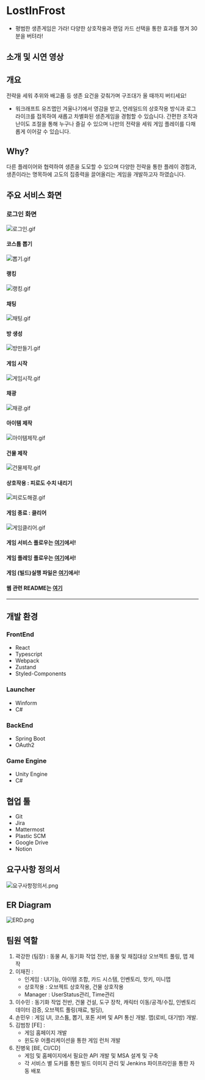 # LostInFrost

- 평범한 생존게임은 가라! 다양한 상호작용과 랜덤 카드 선택을 통한 효과를 챙겨 30분을 버텨라!

## 소개 및 시연 영상

## 개요

전략을 세워 추위와 배고픔 등 생존 요건을 갖춰가며 구조대가 올 때까지 버티세요!

- 워크래프트 유즈맵인 겨울나기에서 영감을 받고, 언레일드의 상호작용 방식과 로그라이크를 접목하여 새롭고 차별화된 생존게임을 경험할 수 있습니다. 간편한 조작과 난이도 조절을 통해 누구나 즐길 수 있으며 나만의 전략을 세워 게임 플레이를 다채롭게 이어갈 수 있습니다.

## Why?

다른 플레이어와 협력하여 생존을 도모할 수 있으며 다양한 전략을 통한 플레이 경험과, 생존이라는 명목하에 고도의 집중력을 끌어올리는 게임을 개발하고자 하였습니다.

## 주요 서비스 화면

### 로그인 화면

![로그인.gif](./InGameGif/로그인.gif)

#### 코스튬 뽑기

![뽑기.gif](./InGameGif/뽑기.gif)

#### 랭킹

![랭킹.gif](./InGameGif/유저랭킹.gif)

#### 채팅

![채팅.gif](./InGameGif/채팅.gif)

#### 방 생성

![방만들기.gif](./InGameGif/방만들기.gif)

#### 게임 시작

![게임시작.gif](./InGameGif/게임시작.gif)

#### 채광

![채광.gif](./InGameGif/채광.gif)

#### 아이템 제작

![아이템제작.gif](./InGameGif/아이템제작.gif)

#### 건물 제작

![건물제작.gif](./InGameGif/건물제작.gif)

#### 상호작용 : 피로도 수치 내리기

![피로도해결.gif](./InGameGif/피로도해결.gif)

#### 게임 종료 : 클리어

![게임클리어.gif](./InGameGif/게임클리어.gif)

#### 게임 서비스 플로우는 [여기](https://lab.ssafy.com/s09-final/S09P31C101/-/blob/develop/GAMESERVICE_README.md)에서!

#### 게임 플레잉 플로우는 [여기](https://lab.ssafy.com/s09-final/S09P31C101/-/blob/develop/GAMEPLAYING_README.md)에서!

#### 게임 (빌드)실행 파일은 [여기](https://drive.google.com/file/d/1iaUEOmaEvWR93LeBZ2TKRu2au-JNrJv_/view)에서!

#### 웹 관련 README는 [여기](https://lab.ssafy.com/s09-final/S09P31C101/-/blob/develop/WEB.md)

---

## 개발 환경

### FrontEnd

- React
- Typescript
- Webpack
- Zustand
- Styled-Components

### Launcher

- Winform
- C#

### BackEnd

- Spring Boot
- OAuth2

### Game Engine

- Unity Engine
- C#

## 협업 툴

- Git
- Jira
- Mattermost
- Plastic SCM
- Google Drive
- Notion

## 요구사항 정의서

![요구사항정의서.png](요구사항정의서.png)

## ER Diagram

![ERD.png](./ERD.png)

## 팀원 역할

1. 곽강한 (팀장) : 동물 AI, 동기화 작업 전반, 동물 및 채집대상 오브젝트 풀링, 맵 제작
2. 이재진 :
   - 인게임 : UI기능, 아이템 조합, 카드 시스템, 인벤토리, 핫키, 미니맵
   - 상호작용 : 오브젝트 상호작용, 건물 상호작용
   - Manager : UserStatus관리, Time관리
3. 이수민 : 동기화 작업 전반, 건물 건설, 도구 장착, 캐릭터 이동/공격/수집, 인벤토리 데이터 검증, 오브젝트 풀링(재료, 빌딩),
4. 손민우 : 게임 UI, 코스튬, 뽑기, 포톤 서버 및 API 통신 개발. 맵(로비, 대기방) 개발.
5. 김범창 [FE] :
   - 게임 홈페이지 개발
   - 윈도우 어플리케이션을 통한 게임 런처 개발
6. 진병욱 [BE, CI/CD]
   - 게임 및 홈페이지에서 필요한 API 개발 및 MSA 설계 및 구축
   - 각 서비스 별 도커를 통한 빌드 이미지 관리 및 Jenkins 파이프라인을 통한 자동 배포
